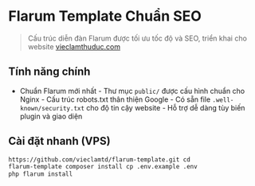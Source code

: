 # Flarum Template Chuẩn SEO
> Cấu trúc diễn đàn Flarum được tối ưu tốc độ và SEO, 
> triển khai cho website 
> [vieclamthuduc.com](https://vieclamthuduc.com)
## Tính năng chính
- Chuẩn Flarum mới nhất - Thư mục `public/` được cấu 
hình chuẩn cho Nginx - Cấu trúc robots.txt thân thiện 
Google - Có sẵn file `.well-known/security.txt` cho 
độ tin cậy website - Hỗ trợ dễ dàng tùy biến plugin 
và giao diện
## Cài đặt nhanh (VPS)
```bash git clone 
https://github.com/vieclamtd/flarum-template.git cd 
flarum-template composer install cp .env.example .env 
php flarum install

